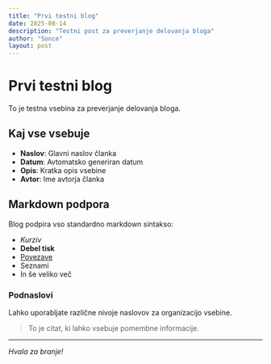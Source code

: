 ```yaml
---
title: "Prvi testni blog"
date: 2025-08-14
description: "Testni post za preverjanje delovanja bloga"
author: "Sonce"
layout: post
---
```


# Prvi testni blog

To je testna vsebina za preverjanje delovanja bloga.

## Kaj vse vsebuje

- **Naslov**: Glavni naslov članka
- **Datum**: Avtomatsko generiran datum
- **Opis**: Kratka opis vsebine
- **Avtor**: Ime avtorja članka

## Markdown podpora

Blog podpira vso standardno markdown sintakso:

- *Kurziv*
- **Debel tisk**
- [Povezave](https://sonce.si)
- Seznami
- In še veliko več

### Podnaslovi

Lahko uporabljate različne nivoje naslovov za organizacijo vsebine.

> To je citat, ki lahko vsebuje pomembne informacije.

---

*Hvala za branje!*